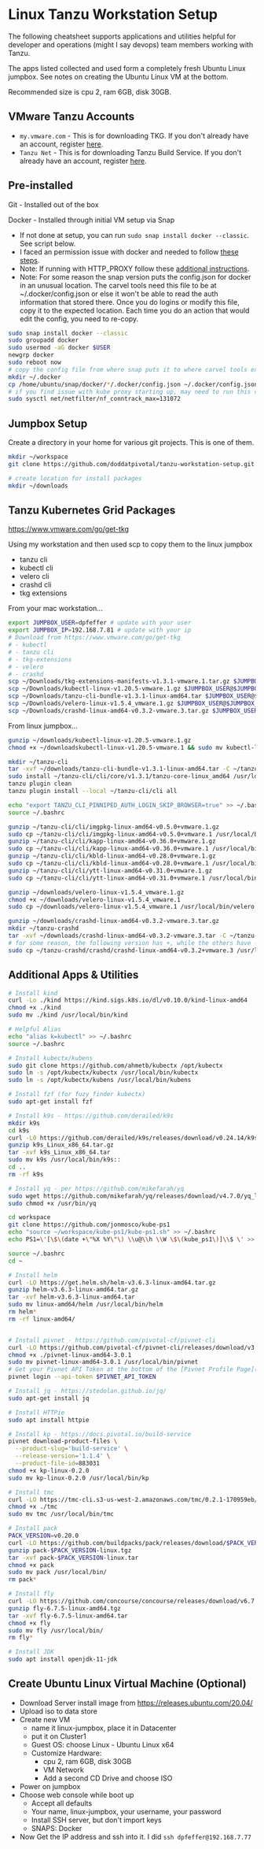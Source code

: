 # Linux Tanzu Workstation Setup

The following cheatsheet supports applications and utilities helpful for developer and operations (might I say devops) team members working with Tanzu.

The apps listed collected and used form a completely fresh Ubuntu Linux jumpbox.  See notes on creating the Ubuntu Linux VM at the bottom.

Recommended size is cpu 2, ram 6GB, disk 30GB​.

## VMware Tanzu Accounts

- `my.vmware.com` - This is for downloading TKG. If you don't already have an account, register [here](https://my.vmware.com/web/vmware/registration).
- `Tanzu Net` - This is for downloading Tanzu Build Service. If you don't already have an account, register [here](https://account.run.pivotal.io/z/uaa/sign-up).

## Pre-installed

Git - Installed out of the box

Docker - Installed through initial VM setup via Snap

- If not done at setup, you can run `sudo snap install docker --classic`.  See script below.
- I faced an permission issue with docker and needed to follow [these steps](https://docs.docker.com/engine/install/linux-postinstall/).
- Note: If running with HTTP_PROXY follow these [additional instructions](https://docs.docker.com/config/daemon/systemd/#httphttps-proxy).
- Note: For some reason the snap version puts the config.json for docker in an unusual location.  The carvel tools need this file to be at ~/.docker/config.json or else it won't be able to read the auth information that stored there.  Once you do logins or modify this file, copy it to the expected location.  Each time you do an action that would edit the config, you need to re-copy.

```bash
sudo snap install docker --classic
sudo groupadd docker
sudo usermod -aG docker $USER
newgrp docker
sudo reboot now
# copy the config file from where snap puts it to where carvel tools expect it
mkdir ~/.docker
cp /home/ubuntu/snap/docker/*/.docker/config.json ~/.docker/config.json
# if you find issue with kube proxy starting up, may need to run this command.  Found it just recently
sudo sysctl net/netfilter/nf_conntrack_max=131072
```

## Jumpbox Setup

Create a directory in your home for various git projects.  This is one of them.

```bash
mkdir ~/workspace
git clone https://github.com/doddatpivotal/tanzu-workstation-setup.git

# create location for install packages
mkdir ~/downloads
```

## Tanzu Kubernetes Grid Packages

https://www.vmware.com/go/get-tkg

Using my workstation and then used scp to copy them to the linux jumpbox
- tanzu cli
- kubectl cli
- velero cli
- crashd cli
- tkg extensions

From your mac workstation...

```bash
export JUMPBOX_USER=dpfeffer # update with your user
export JUMPBOX_IP=192.168.7.81 # update with your ip 
# Download from https://www.vmware.com/go/get-tkg
# - kubectl
# - tanzu cli
# - tkg-extensions
# - velero
# - crashd
scp ~/Downloads/tkg-extensions-manifests-v1.3.1-vmware.1.tar.gz $JUMPBOX_USER@$JUMPBOX_IP:downloads/
scp ~/Downloads/kubectl-linux-v1.20.5-vmware.1.gz $JUMPBOX_USER@$JUMPBOX_IP:downloads/
scp ~/Downloads/tanzu-cli-bundle-v1.3.1-linux-amd64.tar $JUMPBOX_USER@$JUMPBOX_IP:downloads/
scp ~/Downloads/velero-linux-v1.5.4_vmware.1.gz $JUMPBOX_USER@$JUMPBOX_IP:downloads/
scp ~/Downloads/crashd-linux-amd64-v0.3.2-vmware.3.tar.gz $JUMPBOX_USER@$JUMPBOX_IP:downloads/
```

From linux jumpbox...

```bash
gunzip ~/downloads/kubectl-linux-v1.20.5-vmware.1.gz
chmod +x ~/downloadskubectl-linux-v1.20.5-vmware.1 && sudo mv kubectl-linux-v1.20.5-vmware.1 /usr/local/bin/kubectl

mkdir ~/tanzu-cli
tar -xvf ~/downloads/tanzu-cli-bundle-v1.3.1-linux-amd64.tar -C ~/tanzu-cli
sudo install ~/tanzu-cli/cli/core/v1.3.1/tanzu-core-linux_amd64 /usr/local/bin/tanzu
tanzu plugin clean
tanzu plugin install --local ~/tanzu-cli/cli all

echo "export TANZU_CLI_PINNIPED_AUTH_LOGIN_SKIP_BROWSER=true" >> ~/.bashrc
source ~/.bashrc

gunzip ~/tanzu-cli/cli/imgpkg-linux-amd64-v0.5.0+vmware.1.gz
sudo cp ~/tanzu-cli/cli/imgpkg-linux-amd64-v0.5.0+vmware.1 /usr/local/bin/imgpkg
gunzip ~/tanzu-cli/cli/kapp-linux-amd64-v0.36.0+vmware.1.gz
sudo cp ~/tanzu-cli/cli/kapp-linux-amd64-v0.36.0+vmware.1 /usr/local/bin/kapp
gunzip ~/tanzu-cli/cli/kbld-linux-amd64-v0.28.0+vmware.1.gz
sudo cp ~/tanzu-cli/cli/kbld-linux-amd64-v0.28.0+vmware.1 /usr/local/bin/kbld
gunzip ~/tanzu-cli/cli/ytt-linux-amd64-v0.31.0+vmware.1.gz
sudo cp ~/tanzu-cli/cli/ytt-linux-amd64-v0.31.0+vmware.1 /usr/local/bin/ytt

gunzip ~/downloads/velero-linux-v1.5.4_vmware.1.gz
chmod +x ~/downloads/velero-linux-v1.5.4_vmware.1
sudo cp ~/downloads/velero-linux-v1.5.4_vmware.1 /usr/local/bin/velero

gunzip ~/downloads/crashd-linux-amd64-v0.3.2-vmware.3.tar.gz
mkdir ~/tanzu-crashd
tar -xvf ~/downloads/crashd-linux-amd64-v0.3.2-vmware.3.tar -C ~/tanzu-crashd
# for some reason, the following version has +, while the others have -
sudo cp ~/tanzu-crashd/crashd/crashd-linux-amd64-v0.3.2+vmware.3 /usr/local/bin/crashd

```

## Additional Apps & Utilities

```bash
# Install kind
curl -Lo ./kind https://kind.sigs.k8s.io/dl/v0.10.0/kind-linux-amd64
chmod +x ./kind
sudo mv ./kind /usr/local/bin/kind

# Helpful Alias
echo "alias k=kubectl" >> ~/.bashrc
source ~/.bashrc

# Install kubectx/kubens
sudo git clone https://github.com/ahmetb/kubectx /opt/kubectx
sudo ln -s /opt/kubectx/kubectx /usr/local/bin/kubectx
sudo ln -s /opt/kubectx/kubens /usr/local/bin/kubens

# Install fzf (for fuzy finder kubectx)
sudo apt-get install fzf

# Install k9s - https://github.com/derailed/k9s
mkdir k9s
cd k9s
curl -L0 https://github.com/derailed/k9s/releases/download/v0.24.14/k9s_Linux_x86_64.tar.gz --output k9s_Linux_x86_64.tar.gz
gunzip k9s_Linux_x86_64.tar.gz
tar -xvf k9s_Linux_x86_64.tar
sudo mv k9s /usr/local/bin/k9s::
cd ..
rm -rf k9s

# Install yq - per https://github.com/mikefarah/yq
sudo wget https://github.com/mikefarah/yq/releases/download/v4.7.0/yq_linux_amd64 -O /usr/bin/yq 
sudo chmod +x /usr/bin/yq

cd workspace
git clone https://github.com/jonmosco/kube-ps1
echo "source ~/workspace/kube-ps1/kube-ps1.sh" >> ~/.bashrc
echo PS1=\'[\$\(date +\"%X %Y\"\) \\u@\\h \\W \$\(kube_ps1\)]\\$ \' >> ~/.bashrc

source ~/.bashrc
cd ~

# Install helm
curl -LO https://get.helm.sh/helm-v3.6.3-linux-amd64.tar.gz
gunzip helm-v3.6.3-linux-amd64.tar.gz
tar -xvf helm-v3.6.3-linux-amd64.tar
sudo mv linux-amd64/helm /usr/local/bin/helm
rm helm*
rm -rf linux-amd64/


# Install pivnet - https://github.com/pivotal-cf/pivnet-cli
curl -LO https://github.com/pivotal-cf/pivnet-cli/releases/download/v3.0.1/pivnet-linux-amd64-3.0.1
chmod +x ./pivnet-linux-amd64-3.0.1
sudo mv pivnet-linux-amd64-3.0.1 /usr/local/bin/pivnet
# Get your Pivnet API Token at the bottom of the [Pivnet Profile Page](https://network.pivotal.io/users/dashboard/edit-profile).  
pivnet login --api-token $PIVNET_API_TOKEN

# Install jq - https://stedolan.github.io/jq/
sudo apt-get install jq

# Install HTTPie
sudo apt install httpie

# Install kp - https://docs.pivotal.io/build-service
pivnet download-product-files \
  --product-slug='build-service' \
  --release-version='1.1.4' \
  --product-file-id=883031
chmod +x kp-linux-0.2.0
sudo mv kp-linux-0.2.0 /usr/local/bin/kp

# Install tmc
curl -LO https://tmc-cli.s3-us-west-2.amazonaws.com/tmc/0.2.1-170959eb/linux/x64/tmc
chmod +x ./tmc
sudo mv tmc /usr/local/bin/tmc

# Install pack
PACK_VERSION=v0.20.0
curl -LO https://github.com/buildpacks/pack/releases/download/$PACK_VERSION/pack-$PACK_VERSION-linux.tgz
gunzip pack-$PACK_VERSION-linux.tgz
tar -xvf pack-$PACK_VERSION-linux.tar
chmod +x pack
sudo mv pack /usr/local/bin/
rm pack*

# Install fly
curl -LO https://github.com/concourse/concourse/releases/download/v6.7.5/fly-6.7.5-linux-amd64.tgz
gunzip fly-6.7.5-linux-amd64.tgz
tar -xvf fly-6.7.5-linux-amd64.tar
chmod +x fly
sudo mv fly /usr/local/bin/
rm fly*

# Install JDK
sudo apt install openjdk-11-jdk
```

## Create Ubuntu Linux Virtual Machine (Optional)

- Download Server install image from https://releases.ubuntu.com/20.04/
- Upload iso to data store
- Create new VM
  - name it linux-jumpbox, place it in Datacenter
  - put it on Cluster1
  - Guest OS: choose Linux - Ubuntu Linux x64
  - Customize Hardware:
    - cpu 2, ram 6GB, disk 30GB
    - VM Network
    - Add a second CD Drive and choose ISO
- Power on jumpbox
- Choose web console while boot up
  - Accept all defaults
  - Your name, linux-jumpbox, your username, your password
  - Install SSH server, but don't import keys
  - SNAPS: Docker
- Now Get the IP address and ssh into it.  I did `ssh dpfeffer@192.168.7.77`
